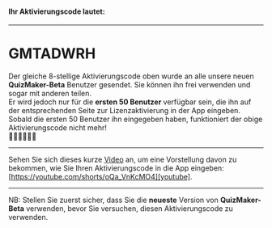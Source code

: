 #### Ihr Aktivierungscode lautet:

---
# GMTADWRH

Der gleiche 8-stellige Aktivierungscode oben wurde an alle unsere neuen **QuizMaker-Beta** Benutzer gesendet. Sie können ihn frei verwenden und sogar mit anderen teilen.  
Er wird jedoch nur für die **ersten 50 Benutzer** verfügbar sein, die ihn auf der entsprechenden Seite zur Lizenzaktivierung in der App eingeben.  
Sobald die ersten 50 Benutzer ihn eingegeben haben, funktioniert der obige Aktivierungscode nicht mehr!  
🏃🏽🏃🏃🏼‍🏁

---
Sehen Sie sich dieses kurze [Video][youtube] an, um eine Vorstellung davon zu bekommen, wie Sie Ihren Aktivierungscode in die App eingeben: [https://youtube.com/shorts/oQa_VnKcMO4][youtube].

---
NB: Stellen Sie zuerst sicher, dass Sie die **neueste** Version von **QuizMaker-Beta** verwenden, bevor Sie versuchen, diesen Aktivierungscode zu verwenden.

[youtube]: https://youtube.com/shorts/oQa_VnKcMO4
